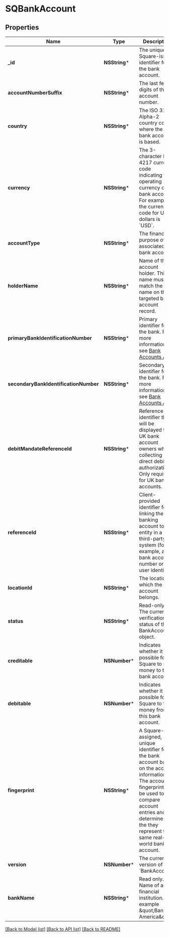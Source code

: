 # SQBankAccount

## Properties
Name | Type | Description | Notes
------------ | ------------- | ------------- | -------------
**_id** | **NSString*** | The unique, Square-issued identifier for the bank account. | 
**accountNumberSuffix** | **NSString*** | The last few digits of the account number. | 
**country** | **NSString*** | The ISO 3166 Alpha-2 country code where the bank account is based. | 
**currency** | **NSString*** | The 3-character ISO 4217 currency code indicating the operating currency of the bank account. For example, the currency code for US dollars is &#x60;USD&#x60;. | 
**accountType** | **NSString*** | The financial purpose of the associated bank account. | 
**holderName** | **NSString*** | Name of the account holder. This name must match the name  on the targeted bank account record. | 
**primaryBankIdentificationNumber** | **NSString*** | Primary identifier for the bank. For more information, see  [Bank Accounts API](https://developer.squareup.com/docs/bank-accounts-api). | 
**secondaryBankIdentificationNumber** | **NSString*** | Secondary identifier for the bank. For more information, see  [Bank Accounts API](https://developer.squareup.com/docs/bank-accounts-api). | [optional] 
**debitMandateReferenceId** | **NSString*** | Reference identifier that will be displayed to UK bank account owners when collecting direct debit authorization. Only required for UK bank accounts. | [optional] 
**referenceId** | **NSString*** | Client-provided identifier for linking the banking account to an entity in a third-party system (for example, a bank account number or a user identifier). | [optional] 
**locationId** | **NSString*** | The location to which the bank account belongs. | [optional] 
**status** | **NSString*** | Read-only. The current verification status of this BankAccount object. | 
**creditable** | **NSNumber*** | Indicates whether it is possible for Square to send money to this bank account. | 
**debitable** | **NSNumber*** | Indicates whether it is possible for Square to take money from this  bank account. | 
**fingerprint** | **NSString*** | A Square-assigned, unique identifier for the bank account based on the account information. The account fingerprint can be used to compare account entries and determine if the they represent the same real-world bank account. | [optional] 
**version** | **NSNumber*** | The current version of the &#x60;BankAccount&#x60;. | [optional] 
**bankName** | **NSString*** | Read only. Name of actual financial institution.  For example \&quot;Bank of America\&quot;. | [optional] 

[[Back to Model list]](../README.md#documentation-for-models) [[Back to API list]](../README.md#documentation-for-api-endpoints) [[Back to README]](../README.md)


